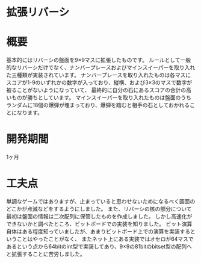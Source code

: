# 拡張リバーシ

# 概要
基本的にはリバーシの盤面を9×9マスに拡張したものです。
ルールとして一般的なリバーシだけでなく、ナンバープレースおよびマインスイーパーを取り入れた三種類が実装されています。
ナンバープレースを取り入れたものは各マスにスコアが1-9のいずれかの数字が入っており、縦横、および3×3のマスで数字が被ることがないようになっていて、
最終的に自分の石にあるスコアの合計の高いものが勝ちとしています。
マインスイーパーを取り入れたものは盤面のうちランダムに18個の爆弾が埋まっており、爆弾を踏むと相手の石としておかれることになります。

# 開発期間
1ヶ月

# 工夫点
単調なゲームではありますが、止まっていると思わせないためになるべく画面のどこかが点滅などをするようにしました。
また、リバーシの核の部分について最初は盤面の情報は二次配列に保管したものを作成しました。
しかし高速化ができないかと調べたところ、ビットボードでの実装を知りました。
ビット演算自体はある程度知っていましたが、あまりビットボード上での演算を実装するということはやったことがなく、
またネット上にある実装ではオセロが64マスであるという点から64bitのint型で実装してあり、9×9の81bitのbitset型の配列へと拡張することに苦労しました。
